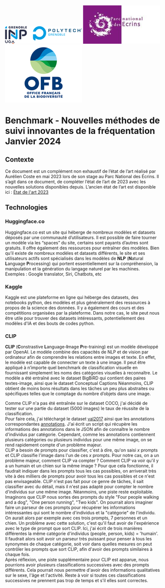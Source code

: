 ![Logo Polytech&INP](assets/logo_Polytech&INP.png)
![Logo PNE](assets/logo_PNE.jpg)
![Logo OFB](assets/logo_OFB.jpg)  
# Benchmark - Nouvelles méthodes de suivi innovantes de la fréquentation <br> Janvier 2024

## Contexte
Ce document est un complément non exhaustif de l’état de l’art réalisé par Aurélien Coste en mai 2023 lors de son stage au Parc National des Écrins. Il s’agit dans ce document, de compléter l’état de l’art de 2023 avec les nouvelles solutions disponibles depuis. L’ancien état de l’art est disponible ici : [État de l'art 2023](https://github.com/Attendance-PNE-OFB/docs/assets/blob/main/%C3%89tat%20de%20l'art%20-%20M%C3%A9thodes%20de%20suivi%20innovantes.pdf)

## Technologies
### Huggingface.co
Huggingface.co est un site qui héberge de nombreux modèles et datasets déposés par une communauté d’utilisateurs. 
Il est possible de faire tourner un modèle via les “spaces” du site, certains sont payants d’autres sont gratuits. 
Il offre également des ressources pour entraîner des modèles. Bien qu’il existe de nombreux modèles et datasets différents, 
le site et ses utilisateurs actifs sont spécialisés dans les modèles de **NLP** (**N**atural **L**anguage **P**rocessing) qui portent essentiellement sur la compréhension, 
la manipulation et la génération du langage naturel par les machines. Exemples : Google translator, Siri, Chatbots, etc

### Kaggle
Kaggle est une plateforme en ligne qui héberge des datasets, des notebooks python, des modèles et plus généralement des ressources à propos de la science des données. Il y a également des cours et des compétitions organisées par la plateforme. Dans notre cas, le site peut nous être utile pour trouver des datasets intéressants, potentiellement des modèles d'IA et des bouts de codes python.

### CLIP
**CLIP** (**C**onstrastive **L**anguage-**I**mage **P**re-training) est un modèle développé par OpenAI. 
Le modèle combine des capacités de NLP et de vision par ordinateur afin de comprendre les relations entre images et texte. En effet, le modèle est capable de connecter un texte à une image. 
Il peut être appliqué à n’importe quel benchmark de classification visuelle en fournissant simplement les noms des catégories visuelles à reconnaître. 
Le modèle a été entraîné avec le dataset BigBiRD qui contient des paires textes-image, ainsi que le dataset Conceptual Captions
Néanmoins, CLIP obtient de moins bons résultats dans les tâches un peu plus abstraites ou spécifiques telles que le comptage du nombre d’objets dans une image.  

Comme CLIP n'a pas été entraînée sur le dataset COCO, j'ai décidé de tester sur une partie du dataset (5000 images) le taux de réussite de la classification.  
Pour faire cela, j'ai téléchargé le dataset [val2017](http://images.cocodataset.org/zips/val2017.zip) ainsi que les annotations correspondantes [annotations](http://images.cocodataset.org/annotations/annotations_trainval2017.zip). J'ai écrit un script qui récupère les informations des annotations dans le JSON afin de connaître le nombre d'individus par catégorie. Cependant, comme les annotations contiennent plusieurs catégories ou plusieurs individus pour une même image, on se rend rapidement compte d'un problème majeur.  
CLIP a besoin de prompts pour classifier, c'est à dire, qu'on saisi *x* prompts et CLIP classifie l'image dans l'un de ces *x* prompts. Pour notre cas, on a un problème majeur, comment CLIP va compter ? Comment CLIP va voir qu'il y a un humain et un chien sur la même image ? Pour que cela fonctionne, il faudrait indiquer dans les prompts tous les cas possibles, on arriverait très vite à des milliers de prompts pour avoir tous les cas possibles et ce n'est pas envisageable. CLIP n'est pas fait pour ce genre de tâches, il sait classifier avec du détail, mais il n'est pas adapté pour compter le nombre d'individus sur une même image. 
Néanmoins, une piste reste exploitable. Imaginons que CLIP nous sortes des prompts du style "Four people walking and a dog", "One person running", "Two kids". On pourrait alors imaginer faire un parseur de ces prompts pour récupérer les informations intéressantes qui sont le nombre d'individus et la "catégorie" de l'individu. On aurait alors par exemple avec ces trois prompts, 7 personnes et un chien. Un problème avec cette solution, c'est qu'il faut avoir de l'expérience avec le type de prompt que sort CLIP. Ici, j'ai écrit de trois manières différentes la même catégorie d'individus (people, person, kids) = 'humain'. Il faudrait alors soit avoir un parseur très puissant pour penser à tous les synonymes de chaque catégorie, soit voir dans quelles mesures on peut contrôler les prompts que sort CLIP, afin d'avoir des prompts similaires à chaque fois.  
Après réflexion, une piste supplémentaire pour CLIP est apparue, nous pourrions avoir plusieurs classifications successives avec des prompts différents. Cela pourrait nous permettre d'avoir des informations qualitatives sur le sexe, l'âge et l'activité. Reste à voir si toutes ces classifications successives ne prennent pas trop de temps et s'il elles sont correctes.
